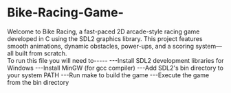 # Bike-Racing-Game-
Welcome to Bike Racing, a fast-paced 2D arcade-style racing game developed in C using the SDL2 graphics library. This project features smooth animations, dynamic obstacles, power-ups, and a scoring system—all built from scratch.  
To run this file you will need to-----
---Install SDL2 development libraries for Windows
---Install MinGW (for gcc compiler)
---Add SDL2's bin directory to your system PATH
---Run make to build the game
---Execute the game from the bin directory

